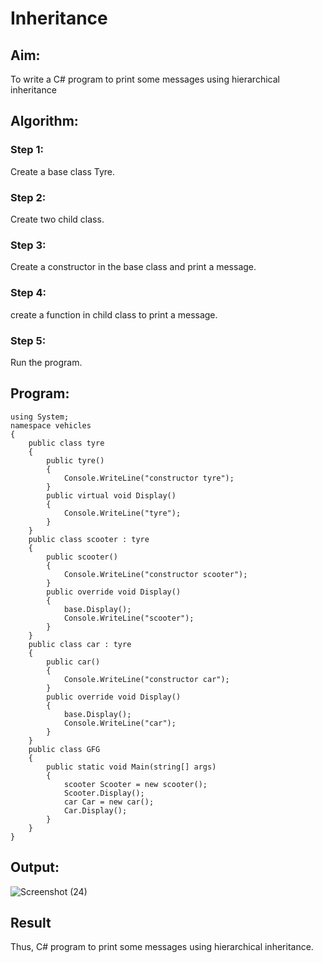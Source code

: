 # Inheritance

## Aim:
To write a C# program to print some messages using hierarchical inheritance

## Algorithm:
### Step 1:
Create a base class Tyre.

### Step 2:
Create two child class.

### Step 3:
Create a constructor in the base class and print a message.

### Step 4:
create a function in child class to print a message.

### Step 5:
Run the program.

## Program:
~~~
using System;
namespace vehicles
{
    public class tyre
    {
        public tyre()
        {
            Console.WriteLine("constructor tyre");
        }
        public virtual void Display()
        {
            Console.WriteLine("tyre");
        }
    }
    public class scooter : tyre
    {
        public scooter()
        {
            Console.WriteLine("constructor scooter");
        }
        public override void Display()
        {
            base.Display();
            Console.WriteLine("scooter");
        }
    }
    public class car : tyre
    {
        public car()
        {
            Console.WriteLine("constructor car");
        }
        public override void Display()
        {
            base.Display();
            Console.WriteLine("car");
        }
    }
    public class GFG
    {
        public static void Main(string[] args)
        {
            scooter Scooter = new scooter();
            Scooter.Display();
            car Car = new car();
            Car.Display();
        }
    }
}
~~~

## Output:
![Screenshot (24)](https://github.com/Thiru-AI/Inheritance/assets/94980741/7e0b16c3-0a0a-4ffd-9631-7fc6f3067223)
## Result
Thus, C# program to print some messages using hierarchical inheritance.
